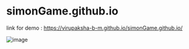 # simonGame.github.io

link for demo : https://virupaksha-b-m.github.io/simonGame.github.io/

![image](https://github.com/virupaksha-b-m/simonGame.github.io/assets/91652877/39b3b428-91ca-43cc-b44d-bec5bebc5750)
